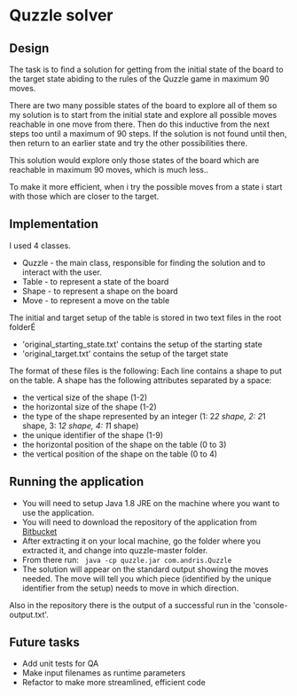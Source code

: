 # Quzzle solver

## Design

The task is to find a solution for getting from the initial state of the board to the target state abiding to the rules of the Quzzle game in maximum 90 moves.

There are two many possible states of the board to explore all of them so my solution is to start from the initial state and explore all possible moves reachable in one move from there. Then do this inductive from the next steps too until a maximum of 90 steps. If the solution is not found until then, then return to an earlier state and try the other possibilities there.

This solution would explore only those states of the board which are reachable in maximum 90 moves, which is much less..

To make it more efficient, when i try the possible moves from a state i start with those which are closer to the target.

## Implementation

I used 4 classes.

* Quzzle - the main class, responsible for finding the solution and to interact with the user.
* Table - to represent a state of the board
* Shape - to represent a shape on the board
* Move - to represent a move on the table

The initial and target setup of the table is stored in two text files in the root folderÉ
* 'original_starting_state.txt' contains the setup of the starting state
* 'original_target.txt' contains the setup of the target state

The format of these files is the following:
Each line contains a shape to put on the table. A shape has the following attributes separated by a space:
- the vertical size of the shape (1-2)
- the horizontal size of the shape (1-2)
- the type of the shape represented by an integer (1: 2*2 shape, 2: 2*1 shape, 3: 1*2 shape, 4: 1*1 shape)
- the unique identifier of the shape (1-9)
- the horizontal position of the shape on the table (0 to 3)
- the vertical position of the shape on the table (0 to 4)


## Running the application

* You will need to setup Java 1.8 JRE on the machine where you want to use the application.
* You will need to download the repository of the application from [Bitbucket](https://github.com/andras-sajat/quzzle/archive/master.zip)
* After extracting it on your local machine, go the folder where you extracted it, and change into quzzle-master folder.
* From there run: 
    `` 
    java -cp quzzle.jar com.andris.Quzzle
    ``
* The solution will appear on the standard output showing the moves needed. The move will tell you which piece (identified by the unique identifier from the setup) needs to move in which direction.

Also in the repository there is the output of a successful run in the 'console-output.txt'.

## Future tasks

* Add unit tests for QA
* Make input filenames as runtime parameters
* Refactor to make more streamlined, efficient code
